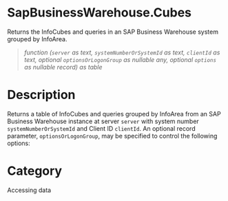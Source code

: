 ﻿# SapBusinessWarehouse.Cubes
Returns the InfoCubes and queries in an SAP Business Warehouse system grouped by InfoArea.
> _function (<code>server</code> as text, <code>systemNumberOrSystemId</code> as text, <code>clientId</code> as text, optional <code>optionsOrLogonGroup</code> as nullable any, optional <code>options</code> as nullable record) as table_
# Description 
Returns a table of InfoCubes and queries grouped by InfoArea from an SAP Business Warehouse instance at server <code>server</code> with system number <code>systemNumberOrSystemId</code> and Client ID <code>clientId</code>. An optional record parameter, <code>optionsOrLogonGroup</code>, may be specified to control the following options:
    
    
# Category 
Accessing data
